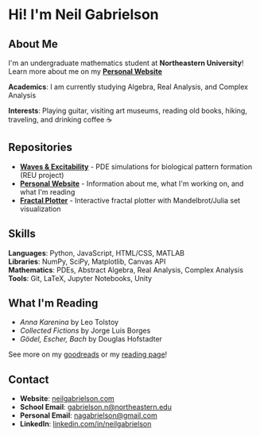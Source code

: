 # Hi! I'm Neil Gabrielson

## About Me
I'm an undergraduate mathematics student at **Northeastern University**! Learn more about me on my **[Personal Website](https://neilgabrielson.com)**

**Academics**: I am currently studying Algebra, Real Analysis, and Complex Analysis

**Interests**: Playing guitar, visiting art museums, reading old books, hiking, traveling, and drinking coffee ☕  

## Repositories

- **[Waves & Excitability](https://github.com/CoposGroup/WavesExcitability)** - PDE simulations for biological pattern formation (REU project)
- **[Personal Website](https://github.com/neilgabrielson/)** - Information about me, what I'm working on, and what I'm reading
- **[Fractal Plotter](https://github.com/neilgabrielson/fractals)** - Interactive fractal plotter with Mandelbrot/Julia set visualization

## Skills

**Languages**: Python, JavaScript, HTML/CSS, MATLAB  
**Libraries**: NumPy, SciPy, Matplotlib, Canvas API  
**Mathematics**: PDEs, Abstract Algebra, Real Analysis, Complex Analysis  
**Tools**: Git, LaTeX, Jupyter Notebooks, Unity

## What I'm Reading

- *Anna Karenina* by Leo Tolstoy
- *Collected Fictions* by Jorge Luis Borges
- *Gödel, Escher, Bach* by Douglas Hofstadter

See more on my [goodreads](https://www.goodreads.com/neilgabrielson) or my [reading page](https://neilgabrielson.com/books.html)!

## Contact

- **Website**: [neilgabrielson.com](https://neilgabrielson.com)
- **School Email**: gabrielson.n@northeastern.edu
- **Personal Email**: nagabrielson@gmail.com
- **LinkedIn**: [linkedin.com/in/neilgabrielson](https://linkedin.com/in/neilgabrielson)
